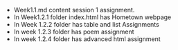 - Week1.1.md content session 1 assignment.
- In Week1.2.1 folder index.html has Hometown webpage
- In Week 1.2.2 folder has table and list Assignments
- In week 1.2.3 folder has poem assignment
- In week 1.2.4 folder has advanced html assignment
